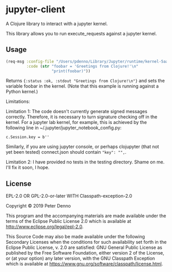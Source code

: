 # jupyter-client

A Clojure library to interact with a jupyter kernel.

This library allows you to run execute_requests against a jupyter kernel. 

## Usage

```clojure
(req-msg :config-file "/Users/pdenno/Library/Jupyter/runtime/kernel-5aae1612-b3e1-46a1-b926-c6ab30a94d7e.json"
         :code (str "foobar = 'Greetings from Clojure!'\n"
                    "print(foobar)"))
```
Returns `{:status :ok, :stdout "Greetings from Clojure!\n"}` and sets the variable foobar in the kernel.
(Note that this example is running against a Python kernel.)

Limitations:

Limitation 1: The code doesn't currently generate signed messages correctly. Therefore, it is necessary
to turn signature checking off in the kernel. For a jupyter lab kernel, for example, this is achieved
by the following line in ~/.jupyter/jupyter_notebook_config.py:

`c.Session.key = b''`

Similarly, if you are using jupyter console, or perhaps clojupyter (that not yet been tested) connect.json
should contain `"key": "",`. 

Limitation 2: I have provided no tests in the testing directory. Shame on me. I'll fix it soon, I hope.

## License

EPL-2.0 OR GPL-2.0-or-later WITH Classpath-exception-2.0

Copyright © 2019 Peter Denno

This program and the accompanying materials are made available under the
terms of the Eclipse Public License 2.0 which is available at
http://www.eclipse.org/legal/epl-2.0.

This Source Code may also be made available under the following Secondary
Licenses when the conditions for such availability set forth in the Eclipse
Public License, v. 2.0 are satisfied: GNU General Public License as published by
the Free Software Foundation, either version 2 of the License, or (at your
option) any later version, with the GNU Classpath Exception which is available
at https://www.gnu.org/software/classpath/license.html.
